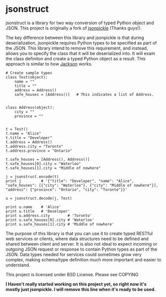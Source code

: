 jsonstruct
==========

jsonstruct is a library for two way conversion of typed Python object and JSON. This project is originally a fork of [jsonpickle](jsonpickle.github.com) (Thanks guys!).

The key difference between this library and jsonpickle is that during deserialization, jsonpickle requires Python types to be specified as part of the JSON. This library intend to remove this requirement, and instead, allows you to specify the class that it will be deserialized into. It will exam the class definiton and create a typed Python object as a result. This approach is similar to how [Jackson](https://github.com/FasterXML/jackson) works.

    # Create sample types
    class Test(object):
        name = ""
        title = ""
        address = Address()
        safe_houses = [Address()]   # This indicates a list of Address.


    class Address(object):
        city = ""
        province = ""


    t = Test()
    t.name = "Alice"
    t.title = "Developer"
    t.address = Address()
    t.address.city = "Toronto"
    t.address.province = "Ontario"

    t.safe_houses = [Address(), Address()]
    t.safe_houses[0].city = "Waterloo"
    t.safe_houses[1].city = "Middle of nowhere"

    j = jsonstruct.encode(t)
    print j         # '{"title": "Developer", "name": "Alice", "safe_houses": [{"city": "Waterloo"}, {"city": "Middle of nowhere"}], "address": {"province": "Ontario", "city": "Toronto"}}'

    u = jsonstruct.decode(j, Test)

    print u.name    # 'Alice'
    print u.title   # 'Developer'
    print u.address.city        # 'Toronto'
    print u.safe_houses[0].city # 'Waterloo'
    print u.safe_houses[1].city # 'Middle of nowhere'

The purpose of this library is that you can use it to create typed RESTful web services or clients, where data structures need to be defined and shared between client and server. It is also not ideal to expect incoming or outgoing JSON request or response to contain Python types as part of the JSON. Data types needed for services could sometimes grow very complex, making schema/type definition much more important and easier to understand.

This project is licensed under BSD License. Please see COPYING

**I Haven't really started working on this project yet, so right now it's mostly just jsonpickle. I will remove this line when it's ready to be used.**

